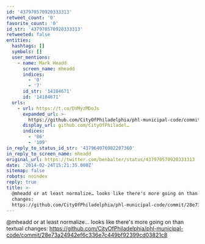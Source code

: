 ```yaml
---
id: '437970570920333313'
retweet_count: '0'
favorite_count: '0'
id_str: '437970570920333313'
retweeted: false
entities:
  hashtags: []
  symbols: []
  user_mentions:
    - name: Mark Headd
      screen_name: mheadd
      indices:
        - '0'
        - '7'
      id_str: '14184671'
      id: '14184671'
  urls:
    - url: https://t.co/DVMyzMDoJs
      expanded_url: >-
        https://github.com/CityOfPhiladelphia/phl-municipal-code/commit/28e73a24942ef6c336e7c449bf92399cd03821c8
      display_url: github.com/CityOfPhiladel…
      indices:
        - '86'
        - '109'
in_reply_to_status_id_str: '437964070982287360'
in_reply_to_screen_name: mheadd
original_url: https://twitter.com/benbalter/status/437970570920333313
date: '2014-02-24T15:21:35.000Z'
sitemap: false
robots: noindex
reply: true
title: >-
  @mheadd or at least normalize… looks like there's more going on than textual
  changes:
  https://github.com/CityOfPhiladelphia/phl-municipal-code/commit/28e73a24942ef6c336e7c449bf92399cd03821c8
---
```


@mheadd or at least normalize… looks like there's more going on than textual changes: https://github.com/CityOfPhiladelphia/phl-municipal-code/commit/28e73a24942ef6c336e7c449bf92399cd03821c8